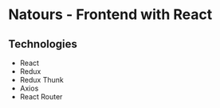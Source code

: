 # Natours - Frontend with React

## Technologies

-   React
-   Redux
-   Redux Thunk
-   Axios
-   React Router
